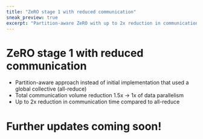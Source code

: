 ```yaml
---
title: "ZeRO stage 1 with reduced communication"
sneak_preview: true
excerpt: "Partition-aware ZeRO with up to 2x reduction in communication time!"
---
```


# ZeRO stage 1 with reduced communication
* Partition-aware approach instead of initial implementation that used a global collective (all-reduce)
* Total communication volume reduction 1.5x -> 1x of data parallelism
* Up to 2x reduction in communication time compared to all-reduce

# Further updates coming soon!
